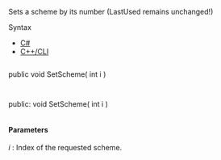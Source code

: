 Sets a scheme by its number (LastUsed remains unchanged!)

Syntax

* [C#](#i-syntax-CS)
* [C++/CLI](#i-syntax-CPP2005)

```
```
public void SetScheme( 
   int i
)
```
```

```
```
public:
void SetScheme( 
   int i
)
```
```

#### Parameters

*i*
:   Index of the requested scheme.


